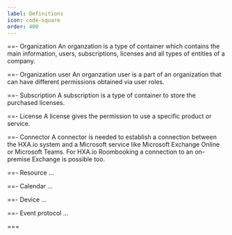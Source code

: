```yaml
---
label: Definitions
icon: code-square
order: 400
---
```


==- Organization
An organzation is a type of container which contains the main information, users, subscriptions, licenses and all types of entities of a company.

==- Organization user
An organzation user is a part of an organization that can have different permissions obtained via user roles.

==- Subscription
A subscription is a type of container to store the purchased licenses.

==- License
A license gives the permission to use a specific product or service.

==- Connector
A connector is needed to establish a connection between the HXA.io system and a Microsoft service like Microsoft Exchange Online or Microsoft Teams. For HXA.io Roombooking a connection to an on-premise Exchange is possible too.

==- Resource
...

==- Calendar
...

==- Device
...

==- Event protocol
...

===
